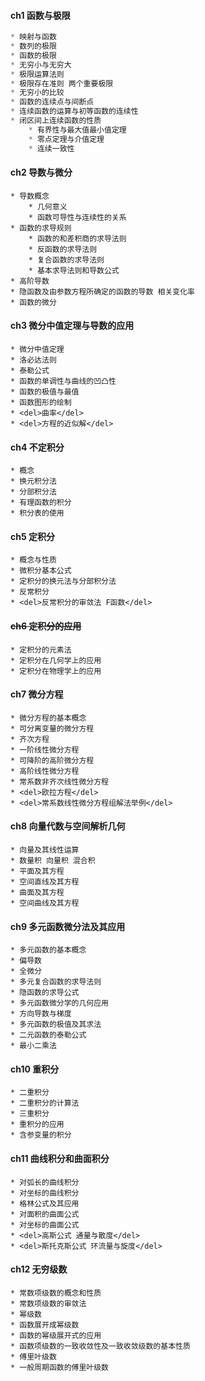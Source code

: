 #### **ch1 函数与极限**


```js
* 映射与函数
* 数列的极限
* 函数的极限
* 无穷小与无穷大
* 极限运算法则
* 极限存在准则 两个重要极限
* 无穷小的比较
* 函数的连续点与间断点
* 连续函数的运算与初等函数的连续性
* 闭区间上连续函数的性质
	* 有界性与最大值最小值定理
    * 零点定理与介值定理
    * 连续一致性
```



#### **ch2 导数与微分**


```
* 导数概念
	* 几何意义
    * 函数可导性与连续性的关系
* 函数的求导规则
	* 函数的和差积商的求导法则
    * 反函数的求导法则
    * 复合函数的求导法则
    * 基本求导法则和导数公式
* 高阶导数
* 隐函数及由参数方程所确定的函数的导数 相关变化率
* 函数的微分
```



#### **ch3 微分中值定理与导数的应用**


```
* 微分中值定理
* 洛必达法则
* 泰勒公式
* 函数的单调性与曲线的凹凸性
* 函数的极值与最值
* 函数图形的绘制
* <del>曲率</del>
* <del>方程的近似解</del>
```



#### **ch4 不定积分**


```
* 概念
* 换元积分法
* 分部积分法
* 有理函数的积分
* 积分表的使用
```



#### **ch5 定积分**


```
* 概念与性质
* 微积分基本公式
* 定积分的换元法与分部积分法
* 反常积分
* <del>反常积分的审敛法 F函数</del>
```



#### <del>**ch6 定积分的应用**</del>


```
* 定积分的元素法
* 定积分在几何学上的应用
* 定积分在物理学上的应用
```



#### **ch7 微分方程**


```
* 微分方程的基本概念
* 可分离变量的微分方程
* 齐次方程
* 一阶线性微分方程
* 可降阶的高阶微分方程
* 高阶线性微分方程
* 常系数非齐次线性微分方程
* <del>欧拉方程</del>
* <del>常系数线性微分方程组解法举例</del>
```



#### **ch8 向量代数与空间解析几何**


```
* 向量及其线性运算
* 数量积 向量积 混合积
* 平面及其方程
* 空间直线及其方程
* 曲面及其方程
* 空间曲线及其方程
```



#### **ch9 多元函数微分法及其应用**


```
* 多元函数的基本概念
* 偏导数
* 全微分
* 多元复合函数的求导法则
* 隐函数的求导公式
* 多元函数微分学的几何应用
* 方向导数与梯度
* 多元函数的极值及其求法
* 二元函数的泰勒公式
* 最小二乘法
```



#### **ch10 重积分**


```
* 二重积分
* 二重积分的计算法
* 三重积分
* 重积分的应用
* 含参变量的积分
```



#### **ch11 曲线积分和曲面积分**


```
* 对弧长的曲线积分
* 对坐标的曲线积分
* 格林公式及其应用
* 对面积的曲面公式
* 对坐标的曲面公式
* <del>高斯公式 通量与散度</del>
* <del>斯托克斯公式 环流量与旋度</del>
```



#### **ch12 无穷级数**


```
* 常数项级数的概念和性质
* 常数项级数的审敛法
* 幂级数
* 函数展开成幂级数
* 函数的幂级展开式的应用
* 函数项级数的一致收敛性及一致收敛级数的基本性质
* 傅里叶级数
* 一般周期函数的傅里叶级数
```




